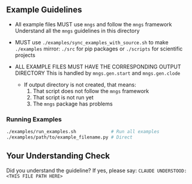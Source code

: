 <!-- ---
!-- Timestamp: 2025-05-31 06:14:23
!-- Author: ywatanabe
!-- File: /home/ywatanabe/.dotfiles/.claude/to_claude/guidelines/python/IMPORTANT-MNGS-06-examples-guide_.md
!-- --- -->

## Example Guidelines

- All example files MUST use `mngs` and follow the `mngs` framework
  Understand all the `mngs` guidelines in this directory
- MUST use `./examples/sync_examples_with_source.sh` to make `./examples` mirror:
  `./src` for pip packages or 
  `./scripts` for scientific projects

- ALL EXAMPLE FILES MUST HAVE THE CORRESPONDING OUTPUT DIRECTORY
  This is handled by `mngs.gen.start` and `mngs.gen.clode`
  - If output directory is not created, that means:
    1. That script does not follow the `mngs` framework
    2. That script is not run yet
    3. The `mngs` package has problems


### Running Examples
```bash
./examples/run_examples.sh             # Run all examples
./examples/path/to/example_filename.py # Direct
```
## Your Understanding Check
Did you understand the guideline? If yes, please say:
`CLAUDE UNDERSTOOD: <THIS FILE PATH HERE>`

<!-- EOF -->